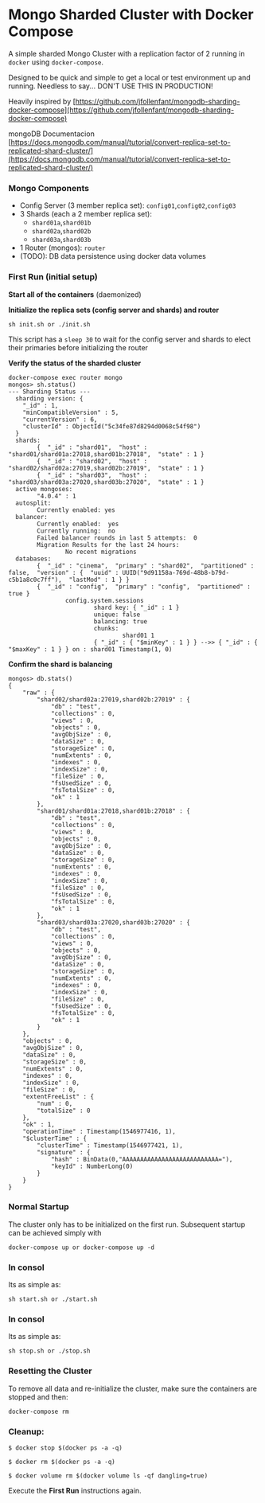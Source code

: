 Mongo Sharded Cluster with Docker Compose
=========================================
A simple sharded Mongo Cluster with a replication factor of 2 running in `docker` using `docker-compose`.

Designed to be quick and simple to get a local or test environment up and running. Needless to say... DON'T USE THIS IN PRODUCTION!

Heavily inspired by [https://github.com/jfollenfant/mongodb-sharding-docker-compose](https://github.com/jfollenfant/mongodb-sharding-docker-compose)

mongoDB Documentacion [https://docs.mongodb.com/manual/tutorial/convert-replica-set-to-replicated-shard-cluster/](https://docs.mongodb.com/manual/tutorial/convert-replica-set-to-replicated-shard-cluster/)

### Mongo Components

* Config Server (3 member replica set): `config01`,`config02`,`config03`
* 3 Shards (each a 2 member replica set):
	* `shard01a`,`shard01b`
	* `shard02a`,`shard02b`
	* `shard03a`,`shard03b`
* 1 Router (mongos): `router`
* (TODO): DB data persistence using docker data volumes

### First Run (initial setup)
**Start all of the containers** (daemonized)

**Initialize the replica sets (config server and shards) and router**

```
sh init.sh or ./init.sh
```

This script has a `sleep 30` to wait for the config server and shards to elect their primaries before initializing the router

**Verify the status of the sharded cluster**

```
docker-compose exec router mongo
mongos> sh.status()
--- Sharding Status --- 
  sharding version: {
  	"_id" : 1,
  	"minCompatibleVersion" : 5,
  	"currentVersion" : 6,
  	"clusterId" : ObjectId("5c34fe87d8294d0068c54f98")
  }
  shards:
        {  "_id" : "shard01",  "host" : "shard01/shard01a:27018,shard01b:27018",  "state" : 1 }
        {  "_id" : "shard02",  "host" : "shard02/shard02a:27019,shard02b:27019",  "state" : 1 }
        {  "_id" : "shard03",  "host" : "shard03/shard03a:27020,shard03b:27020",  "state" : 1 }
  active mongoses:
        "4.0.4" : 1
  autosplit:
        Currently enabled: yes
  balancer:
        Currently enabled:  yes
        Currently running:  no
        Failed balancer rounds in last 5 attempts:  0
        Migration Results for the last 24 hours: 
                No recent migrations
  databases:
        {  "_id" : "cinema",  "primary" : "shard02",  "partitioned" : false,  "version" : {  "uuid" : UUID("9d91158a-769d-48b8-b79d-c5b1a8c0c7ff"),  "lastMod" : 1 } }
        {  "_id" : "config",  "primary" : "config",  "partitioned" : true }
                config.system.sessions
                        shard key: { "_id" : 1 }
                        unique: false
                        balancing: true
                        chunks:
                                shard01	1
                        { "_id" : { "$minKey" : 1 } } -->> { "_id" : { "$maxKey" : 1 } } on : shard01 Timestamp(1, 0) 

```
**Confirm the shard is balancing**
```
mongos> db.stats()
{
	"raw" : {
		"shard02/shard02a:27019,shard02b:27019" : {
			"db" : "test",
			"collections" : 0,
			"views" : 0,
			"objects" : 0,
			"avgObjSize" : 0,
			"dataSize" : 0,
			"storageSize" : 0,
			"numExtents" : 0,
			"indexes" : 0,
			"indexSize" : 0,
			"fileSize" : 0,
			"fsUsedSize" : 0,
			"fsTotalSize" : 0,
			"ok" : 1
		},
		"shard01/shard01a:27018,shard01b:27018" : {
			"db" : "test",
			"collections" : 0,
			"views" : 0,
			"objects" : 0,
			"avgObjSize" : 0,
			"dataSize" : 0,
			"storageSize" : 0,
			"numExtents" : 0,
			"indexes" : 0,
			"indexSize" : 0,
			"fileSize" : 0,
			"fsUsedSize" : 0,
			"fsTotalSize" : 0,
			"ok" : 1
		},
		"shard03/shard03a:27020,shard03b:27020" : {
			"db" : "test",
			"collections" : 0,
			"views" : 0,
			"objects" : 0,
			"avgObjSize" : 0,
			"dataSize" : 0,
			"storageSize" : 0,
			"numExtents" : 0,
			"indexes" : 0,
			"indexSize" : 0,
			"fileSize" : 0,
			"fsUsedSize" : 0,
			"fsTotalSize" : 0,
			"ok" : 1
		}
	},
	"objects" : 0,
	"avgObjSize" : 0,
	"dataSize" : 0,
	"storageSize" : 0,
	"numExtents" : 0,
	"indexes" : 0,
	"indexSize" : 0,
	"fileSize" : 0,
	"extentFreeList" : {
		"num" : 0,
		"totalSize" : 0
	},
	"ok" : 1,
	"operationTime" : Timestamp(1546977416, 1),
	"$clusterTime" : {
		"clusterTime" : Timestamp(1546977421, 1),
		"signature" : {
			"hash" : BinData(0,"AAAAAAAAAAAAAAAAAAAAAAAAAAA="),
			"keyId" : NumberLong(0)
		}
	}
}

```

### Normal Startup
The cluster only has to be initialized on the first run. Subsequent startup can be achieved simply with
```
docker-compose up or docker-compose up -d
```

### In consol
Its as simple as:

```
sh start.sh or ./start.sh
```

### In consol
Its as simple as:
```
sh stop.sh or ./stop.sh
```

### Resetting the Cluster
To remove all data and re-initialize the cluster, make sure the containers are stopped and then:

```
docker-compose rm
```

### Cleanup:

```
$ docker stop $(docker ps -a -q)

$ docker rm $(docker ps -a -q)

$ docker volume rm $(docker volume ls -qf dangling=true)
```

Execute the **First Run** instructions again.